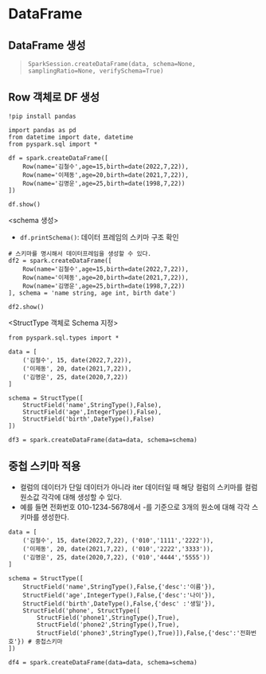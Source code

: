 # DataFrame
## DataFrame 생성
> `SparkSession.createDataFrame(data, schema=None, samplingRatio=None, verifySchema=True)`

## Row 객체로 DF 생성
```
!pip install pandas

import pandas as pd
from datetime import date, datetime
from pyspark.sql import *

df = spark.createDataFrame([
    Row(name='김철수',age=15,birth=date(2022,7,22)),
    Row(name='이제동',age=20,birth=date(2021,7,22)),
    Row(name='김명운',age=25,birth=date(1998,7,22))
])

df.show()
```
<schema 생성>
- `df.printSchema()`: 데이터 프레임의 스키마 구조 확인
```
# 스키마를 명시해서 데이터프레임을 생성할 수 있다.
df2 = spark.createDataFrame([
    Row(name='김철수',age=15,birth=date(2022,7,22)),
    Row(name='이제동',age=20,birth=date(2021,7,22)),
    Row(name='김명운',age=25,birth=date(1998,7,22))
], schema = 'name string, age int, birth date')

df2.show()
```

<StructType 객체로 Schema 지정>
```
from pyspark.sql.types import *

data = [
    ('김철수', 15, date(2022,7,22)),
    ('이제동', 20, date(2021,7,22)),
    ('김명운', 25, date(2020,7,22))
]

schema = StructType([
    StructField('name',StringType(),False),
    StructField('age',IntegerType(),False),    
    StructField('birth',DateType(),False)    
])

df3 = spark.createDataFrame(data=data, schema=schema)
```

## 중첩 스키마 적용
- 컬럼의 데이터가 단일 데이터가 아니라 iter 데이터일 때 해당 컬럼의 스키마를 컬럼 원소값 각각에 대해 생성할 수 있다.
- 예를 들면 전화번호 010-1234-5678에서 -를 기준으로 3개의 원소에 대해 각각 스키마를 생성한다.

```
data = [
    ('김철수', 15, date(2022,7,22), ('010','1111','2222')),
    ('이제동', 20, date(2021,7,22), ('010','2222','3333')),
    ('김명운', 25, date(2020,7,22), ('010','4444','5555'))
]

schema = StructType([
    StructField('name',StringType(),False,{'desc':'이름'}),
    StructField('age',IntegerType(),False,{'desc':'나이'}),    
    StructField('birth',DateType(),False,{'desc' :'생일'}),
    StructField('phone', StructType([
        StructField('phone1',StringType(),True),
        StructField('phone2',StringType(),True),
        StructField('phone3',StringType(),True)]),False,{'desc':'전화번호'}) # 중첩스키마
])

df4 = spark.createDataFrame(data=data, schema=schema)
```